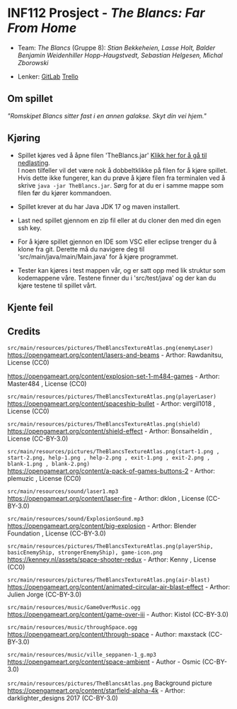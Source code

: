 # INF112 Prosject - *The Blancs: Far From Home*

* Team: *The Blancs* (Gruppe 8): *Stian Bekkeheien, Lasse Holt, Balder Benjamin Weidenhiller Hopp-Haugstvedt, Sebastian Helgesen, Michal Zborowski*

* Lenker:
[GitLab](https://git.app.uib.no/Michal.Zborowski/the-blancs)
[Trello](https://trello.com/b/tr1xRmAG/the-blancs)

## Om spillet
*"Romskipet Blancs sitter fast i en annen galakse. Skyt din vei hjem."*


## Kjøring 
- Spillet kjøres ved å åpne filen 'TheBlancs.jar' [Klikk her for å gå til nedlasting](https://git.app.uib.no/Michal.Zborowski/the-blancs/-/blob/main/TheBlancs.jar?ref_type=heads). \
I noen tilfeller vil det være nok å dobbeltklikke på filen for å kjøre spillet. Hvis dette ikke fungerer, kan du prøve å kjøre filen fra terminalen ved å skrive `java -jar TheBlancs.jar`. Sørg for at du er i samme mappe som filen før du kjører kommandoen.

- Spillet krever at du har Java JDK 17 og maven installert. 

- Last ned spillet gjennom en zip fil eller at du cloner den med din egen ssh key. 
 
- For å kjøre spillet gjennon en IDE som VSC eller eclipse trenger du å klone fra git. 
Derette må du navigere deg til 'src/main/java/main/Main.java' for å kjøre programmet.

- Tester kan kjøres i test mappen vår, og er satt opp med lik struktur som kodemappene våre. 
Testene finner du i 'src/test/java' og der kan du kjøre testene til spillet vårt. 


## Kjente feil

## Credits
`src/main/resources/pictures/TheBlancsTextureAtlas.png(enemyLaser)`  
https://opengameart.org/content/lasers-and-beams - Arthor: Rawdanitsu, License (CC0)

https://opengameart.org/content/explosion-set-1-m484-games - Arthor: Master484 , License (CC0)

`src/main/resources/pictures/TheBlancsTextureAtlas.png(playerLaser)`  
https://opengameart.org/content/spaceship-bullet - Arthor: vergil1018 , License (CC0)

`src/main/resources/pictures/TheBlancsTextureAtlas.png(shield)`  
https://opengameart.org/content/shield-effect - Arthor: Bonsaiheldin , License (CC-BY-3.0)

`src/main/resources/pictures/TheBlancsTextureAtlas.png(start-1.png , start-2.png, help-1.png , help-2.png , exit-1.png , exit-2.png , blank-1.png , blank-2.png)`  
https://opengameart.org/content/a-pack-of-games-buttons-2 - Arthor: plemuzic , License (CC0)

`src/main/resources/sound/laser1.mp3`  
https://opengameart.org/content/laser-fire - Arthor: dklon , License (CC-BY-3.0)

`src/main/resources/sound/ExplosionSound.mp3`  
https://opengameart.org/content/big-explosion - Arthor: Blender Foundation , License (CC-BY-3.0) 

`src/main/resources/pictures/TheBlancsTextureAtlas.png(playerShip, basicEnemyShip, strongerEnemyShip), game-icon.png`  
https://kenney.nl/assets/space-shooter-redux - Arthor: Kenny , License (CC0)

`src/main/resources/pictures/TheBlancsTextureAtlas.png(air-blast)`  
https://opengameart.org/content/animated-circular-air-blast-effect - Arthor: Julien Jorge (CC-BY-3.0)

`src/main/resources/music/GameOverMusic.ogg`  https://opengameart.org/content/game-over-iii - Author: Kistol (CC-BY-3.0) 

`src/main/resources/music/throughSpace.ogg`  https://opengameart.org/content/through-space - Author: maxstack (CC-BY-3.0) 

`src/main/resources/music/ville_seppanen-1_g.mp3`  https://opengameart.org/content/space-ambient - Author - Osmic (CC-BY-3.0) 


`src/main/resources/pictures/TheBlancsAtlas.png` Background picture https://opengameart.org/content/starfield-alpha-4k - Arthor: darklighter_designs 2017 (CC-BY-3.0) 